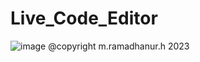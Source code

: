 # Live_Code_Editor

![image](https://user-images.githubusercontent.com/58316058/213619598-3b53cfa1-2492-4222-8b4e-fc78df330cf7.png)
@copyright m.ramadhanur.h 2023
